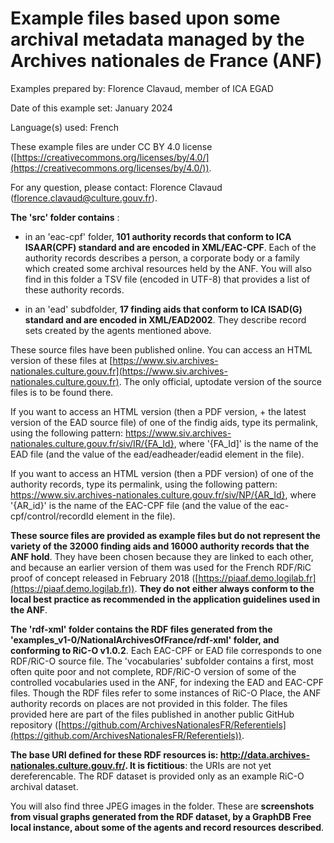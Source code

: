 # Example files based upon some archival metadata managed by the Archives nationales de France (ANF)

Examples prepared by: Florence Clavaud, member of ICA EGAD

Date of this example set: January 2024

Language(s) used: French

These example files are under CC BY 4.0 license ([https://creativecommons.org/licenses/by/4.0/](https://creativecommons.org/licenses/by/4.0/)).

For any question, please contact: Florence Clavaud ([florence.clavaud@culture.gouv.fr](mailto:florence.clavaud@culture.gouv.fr)).

**The 'src' folder contains** :

- in an 'eac-cpf' folder, **101 authority records that conform to ICA ISAAR(CPF) standard and are encoded in XML/EAC-CPF**. Each of the authority records describes a person, a corporate body or a family which created some archival resources held by the ANF. You will also find in this folder a TSV file (encoded in UTF-8) that provides a list of these authority records.
 
- in an 'ead' subdfolder, **17 finding aids that conform to ICA ISAD(G) standard and are encoded in XML/EAD2002**. They describe record sets created by the agents mentioned above.

These source files have been published online. You can access an HTML version of these files at 
[https://www.siv.archives-nationales.culture.gouv.fr](https://www.siv.archives-nationales.culture.gouv.fr). The only official, uptodate version of the source files is to be found there.

If you want to access an HTML version (then a PDF version, + the latest version of the EAD source file) of one of the findig aids, type its permalink, using the following pattern:
https://www.siv.archives-nationales.culture.gouv.fr/siv/IR/{FA_Id}, where '{FA_Id]' is the name of the EAD file (and the value of the ead/eadheader/eadid element in the file).

If you want to access an HTML version (then a PDF version) of one of the authority records, type its permalink, using the following pattern:
https://www.siv.archives-nationales.culture.gouv.fr/siv/NP/{AR_Id}, where '{AR_id}' is the name of the EAC-CPF file (and the value of the eac-cpf/control/recordId element in the file).

**These source files are provided as example files but do not represent the variety of the 32000 finding aids and 16000 authority records that the ANF hold**. They have been chosen because they are linked to each other, and because an earlier version of them was used for the French RDF/RiC proof of concept released in February 2018 ([https://piaaf.demo.logilab.fr](https://piaaf.demo.logilab.fr)). **They do not either always conform to the local best practice as recommended in the application guidelines used in the ANF**.

**The 'rdf-xml' folder contains the RDF files generated from the  'examples_v1-0/NationalArchivesOfFrance/rdf-xml' folder, and conforming to RiC-O v1.0.2**. Each EAC-CPF or EAD file corresponds to one RDF/RiC-O source file. 
The 'vocabularies' subfolder contains a first, most often quite poor and not complete, RDF/RiC-O version of some of the controlled vocabularies used in the ANF, for indexing the EAD and EAC-CPF files. Though the RDF files refer to some instances of RiC-O Place, the ANF authority records on places are not provided in this folder. The files provided here are part of the files published in another public GitHub repository ([https://github.com/ArchivesNationalesFR/Referentiels](https://github.com/ArchivesNationalesFR/Referentiels)).

**The base URI defined for these RDF resources is: http://data.archives-nationales.culture.gouv.fr/. It is fictitious**: the URIs are not yet dereferencable. The RDF dataset is provided only as an example RiC-O archival dataset.

You will also find three JPEG images in the folder. These are **screenshots from visual graphs generated from the RDF dataset, by a GraphDB Free local instance, about some of the agents and record resources described**.


